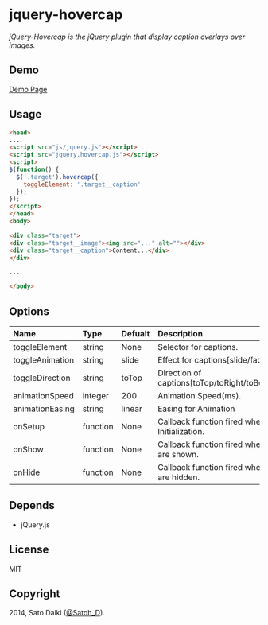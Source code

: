 jquery-hovercap
===============

_jQuery-Hovercap is the jQuery plugin that display caption overlays over images._ 

## Demo

[Demo Page](http://satoh-d.github.io/jquery-hovercap/)

## Usage

```html
<head>
...
<script src="js/jquery.js"></script>
<script src="jquery.hovercap.js"></script>
<script>
$(function() {
  $('.target').hovercap({
    toggleElement: '.target__caption'
  });
});
</script>
</head>
<body>

<div class="target">
<div class="target__image"><img src="..." alt=""></div>
<div class="target__caption">Content...</div>
</div>

...

</body>
```

## Options

| Name | Type | Defualt | Description |
|:---- |:-----|:--------|:------------|
| toggleElement | string | None | Selector for captions. |
| toggleAnimation | string | slide | Effect for captions[slide/fade]. |
| toggleDirection | string | toTop | Direction of captions[toTop/toRight/toBottom/toLeft]. |
| animationSpeed | integer | 200 | Animation Speed(ms). |
| animationEasing | string | linear | Easing for Animation |
| onSetup | function | None | Callback function fired when after Initialization. |
| onShow | function | None | Callback function fired when captions are shown. |
| onHide | function | None | Callback function fired when captions are hidden. |

## Depends

- jQuery.js

## License

MIT

## Copyright

2014, Sato Daiki ([@Satoh_D](http://twitter.com/Satoh_D)).
